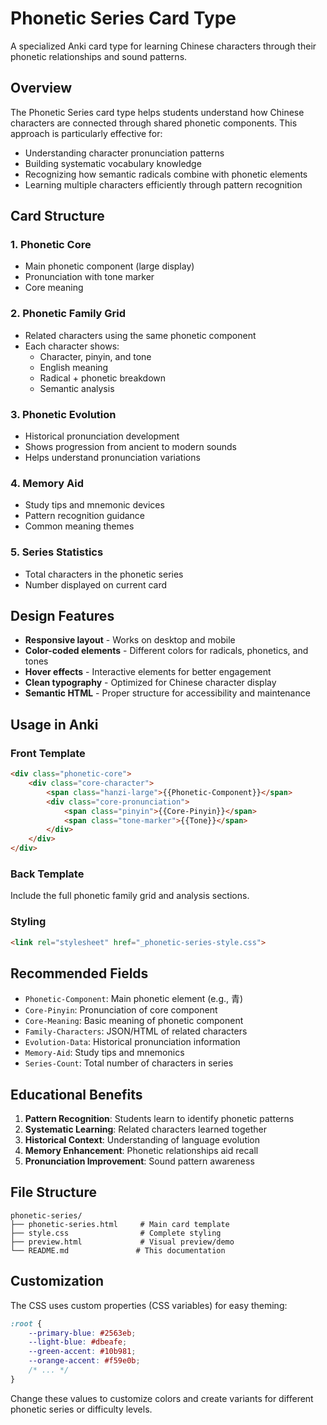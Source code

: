 # Phonetic Series Card Type

A specialized Anki card type for learning Chinese characters through their phonetic relationships and sound patterns.

## Overview

The Phonetic Series card type helps students understand how Chinese characters are connected through shared phonetic components. This approach is particularly effective for:

- Understanding character pronunciation patterns
- Building systematic vocabulary knowledge  
- Recognizing how semantic radicals combine with phonetic elements
- Learning multiple characters efficiently through pattern recognition

## Card Structure

### 1. **Phonetic Core**
- Main phonetic component (large display)
- Pronunciation with tone marker
- Core meaning

### 2. **Phonetic Family Grid**
- Related characters using the same phonetic component
- Each character shows:
  - Character, pinyin, and tone
  - English meaning
  - Radical + phonetic breakdown
  - Semantic analysis

### 3. **Phonetic Evolution**
- Historical pronunciation development
- Shows progression from ancient to modern sounds
- Helps understand pronunciation variations

### 4. **Memory Aid**
- Study tips and mnemonic devices
- Pattern recognition guidance
- Common meaning themes

### 5. **Series Statistics**
- Total characters in the phonetic series
- Number displayed on current card

## Design Features

- **Responsive layout** - Works on desktop and mobile
- **Color-coded elements** - Different colors for radicals, phonetics, and tones
- **Hover effects** - Interactive elements for better engagement
- **Clean typography** - Optimized for Chinese character display
- **Semantic HTML** - Proper structure for accessibility and maintenance

## Usage in Anki

### Front Template
```html
<div class="phonetic-core">
    <div class="core-character">
        <span class="hanzi-large">{{Phonetic-Component}}</span>
        <div class="core-pronunciation">
            <span class="pinyin">{{Core-Pinyin}}</span>
            <span class="tone-marker">{{Tone}}</span>
        </div>
    </div>
</div>
```

### Back Template
Include the full phonetic family grid and analysis sections.

### Styling
```html
<link rel="stylesheet" href="_phonetic-series-style.css">
```

## Recommended Fields

- `Phonetic-Component`: Main phonetic element (e.g., 青)
- `Core-Pinyin`: Pronunciation of core component
- `Core-Meaning`: Basic meaning of phonetic component
- `Family-Characters`: JSON/HTML of related characters
- `Evolution-Data`: Historical pronunciation information
- `Memory-Aid`: Study tips and mnemonics
- `Series-Count`: Total number of characters in series

## Educational Benefits

1. **Pattern Recognition**: Students learn to identify phonetic patterns
2. **Systematic Learning**: Related characters learned together
3. **Historical Context**: Understanding of language evolution
4. **Memory Enhancement**: Phonetic relationships aid recall
5. **Pronunciation Improvement**: Sound pattern awareness

## File Structure

```
phonetic-series/
├── phonetic-series.html     # Main card template
├── style.css                # Complete styling
├── preview.html             # Visual preview/demo
└── README.md               # This documentation
```

## Customization

The CSS uses custom properties (CSS variables) for easy theming:

```css
:root {
    --primary-blue: #2563eb;
    --light-blue: #dbeafe;
    --green-accent: #10b981;
    --orange-accent: #f59e0b;
    /* ... */
}
```

Change these values to customize colors and create variants for different phonetic series or difficulty levels.